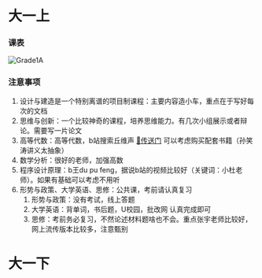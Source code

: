 # 大一上

### 课表

![Grade1A](C:\Users\m1861\UserData\QiushiResourceSharing\Grade1\Grade1A.png)

### 注意事项

1. 设计与建造是一个特别离谱的项目制课程：主要内容造小车，重点在于写好每次的文档
2. 思维与创新：一个比较神奇的课程，培养思维能力。有几次小组展示或者辩论。需要写一片论文
3. 高等代数：高等代数，b站搜索丘维声 [🔗传送门](https://www.bilibili.com/video/BV1jR4y1M78W/) 可以考虑购买配套书籍（孙笑涛讲义太抽象）
4. 数学分析：很好的老师，加强高数
5. 程序设计原理：b王du pu feng，据说b站的视频比较好（关键词：小杜老师）。如果有基础可以考虑不用听
6. 形势与政策、大学英语、思修：公共课，考前请认真复习
   1. 形势与政策：没有考试，线上答题
   2. 大学英语：背单词，书后题，U校园，批改网 认真完成即可
   3. 思修：考前务必复习，不然论述材料题啥也不会。重点张宇老师比较好，网上流传版本比较多，注意甄别

# 大一下

